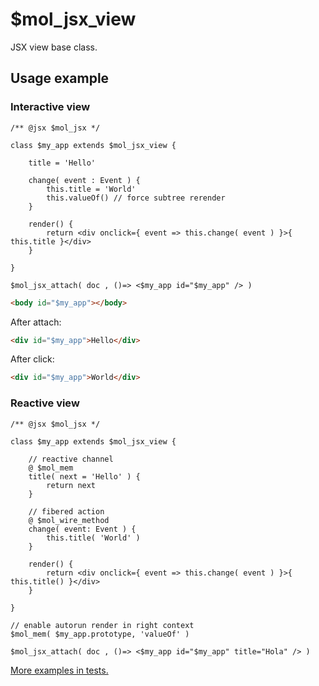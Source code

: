 # $mol_jsx_view

JSX view base class. 

## Usage example

### Interactive view

```tsx
/** @jsx $mol_jsx */

class $my_app extends $mol_jsx_view {

	title = 'Hello'

	change( event : Event ) {
		this.title = 'World'
		this.valueOf() // force subtree rerender
	}

	render() {
		return <div onclick={ event => this.change( event ) }>{ this.title }</div>
	}

}

$mol_jsx_attach( doc , ()=> <$my_app id="$my_app" /> )
```

```html
<body id="$my_app"></body>
```

After attach:

```html
<div id="$my_app">Hello</div>
```

After click:

```html
<div id="$my_app">World</div>
```

### Reactive view

```tsx
/** @jsx $mol_jsx */

class $my_app extends $mol_jsx_view {

	// reactive channel
	@ $mol_mem
	title( next = 'Hello' ) {
		return next
	}

	// fibered action
	@ $mol_wire_method
	change( event: Event ) {
		this.title( 'World' )
	}

	render() {
		return <div onclick={ event => this.change( event ) }>{ this.title() }</div>
	}

}

// enable autorun render in right context
$mol_mem( $my_app.prototype, 'valueOf' )

$mol_jsx_attach( doc , ()=> <$my_app id="$my_app" title="Hola" /> )
```

[More examples in tests.](view.test.tsx)
